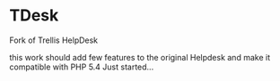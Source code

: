 TDesk
=====

Fork of Trellis HelpDesk

this work should add few features to the original Helpdesk and make it compatible with PHP 5.4
Just started...
